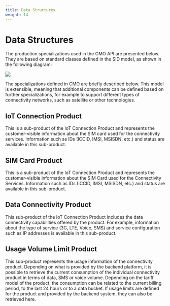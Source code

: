 ```yaml
---
title: Data Structures
weight: 14
---
```


# Data Structures

The production specializations used in the CMO API are presented below. They are based on standard classes defined in the SID model, as shown in the following diagram:

![](https://hub.iot.telekom.com/docs/cmo-api/images/data-structures.png)


The specializations defined in CMO are briefly described below. This model is extensible, meaning that additional components can be defined based on further specializations, for example to support different types of connectivity networks, such as satellite or other technologies.

## IoT Connection Product

This is a sub-product of the IoT Connection Product and represents the customer-visible information about the SIM card used for the connectivity services. Information such as IDs (ICCID, IMSI, MSISDN, etc.) and status are available in this sub-product.

## SIM Card Product

This is a sub-product of the IoT Connection Product and represents the customer-visible information about the SIM Card used for the Connectivity Services. Information such as IDs (ICCID, IMSI, MSISDN, etc.) and status are available in this sub-product.

## Data Connectivity Product

This sub-product of the IoT Connection Product includes the data connectivity capabilities offered by the product. For example, information about the type of service (3G, LTE, Voice, SMS) and service configuration such as IP addresses is available in this sub-product.

## Usage Volume Limit Product

This sub-product represents the usage information of the connectivity product. Depending on what is provided by the backend platform, it is possible to retrieve the current consumption of the individual connectivity product in terms of data, SMS or voice volume. Depending on the tariff model of the product, the consumption can be related to the current billing period, to the last 24 hours or to a data bucket. If usage limits are defined for the product and provided by the backend system, they can also be retrieved here.


